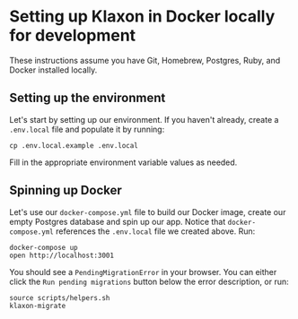 # Setting up Klaxon in Docker locally for development

These instructions assume you have Git, Homebrew, Postgres, Ruby, and Docker installed locally.

## Setting up the environment

Let's start by setting up our environment. If you haven't already, create a `.env.local` file and populate it by running:

```
cp .env.local.example .env.local
```

Fill in the appropriate environment variable values as needed.

## Spinning up Docker

Let's use our `docker-compose.yml` file to build our Docker image, create our empty Postgres database and spin up our app. Notice that `docker-compose.yml` references the `.env.local` file we created above. Run:
```
docker-compose up
open http://localhost:3001
```

You should see a `PendingMigrationError` in your browser. You can either click the `Run pending migrations` button below the error description, or run:
```
source scripts/helpers.sh
klaxon-migrate
```